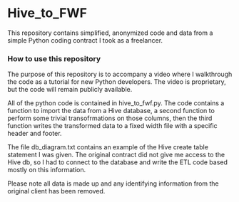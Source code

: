 # Hive_to_FWF

This repository contains simplified, anonymized code and data from a simple Python coding contract I took as a freelancer. 

### How to use this repository
The purpose of this repository is to accompany a video where I walkthrough the code 
as a tutorial for new Python developers.  The video is proprietary, but the code
will remain publicly available. 

All of the python code is contained in hive_to_fwf.py. The code contains a function 
to import the data from a Hive database, a second function to perform some trivial
transofrmations on those columns, then the third function writes the transformed
data to a fixed width file with a specific header and footer. 

The file db_diagram.txt contains an example of the Hive create table statement I 
was given. The original contract did not give me access to the Hive db, so I had
to connect to the database and write the ETL code based mostly on this information.

Please note all data is made up and any identifying information from the original 
client has been removed. 

